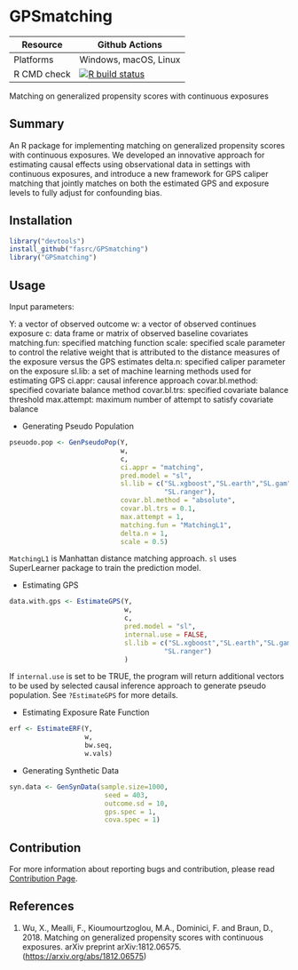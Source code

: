 # GPSmatching


| Resource    |  Github Actions      |
| ----------  | -------------------- |
| Platforms   | Windows, macOS, Linux|
| R CMD check | [![R build status](https://github.com/Naeemkh/GPSmatching/workflows/R-CMD-check/badge.svg)](https://github.com/Naeemkh/GPSmatching/actions) |




Matching on generalized propensity scores with continuous exposures

## Summary

An R package for implementing matching on generalized propensity scores with continuous exposures. We developed an innovative approach for estimating causal effects using observational data in settings with continuous exposures, and introduce a new framework for GPS caliper matching that jointly matches on both the estimated GPS and exposure levels to fully adjust for confounding bias.

## Installation
```r
library("devtools")
install_github("fasrc/GPSmatching")
library("GPSmatching")
```

## Usage

Input parameters:

Y: a vector of observed outcome
w: a vector of observed continues exposure
c: data frame or matrix of observed baseline covariates
matching.fun: specified matching function
scale: specified scale parameter to control the relative weight that is attributed to the distance measures of the exposure versus the GPS estimates
delta.n: specified caliper parameter on the exposure
sl.lib: a set of machine learning methods used for estimating GPS
ci.appr: causal inference approach
covar.bl.method: specified covariate balance method
covar.bl.trs: specified covariate balance threshold
max.attempt: maximum number of attempt to satisfy covariate balance

- Generating Pseudo Population

```r
pseuodo.pop <- GenPseudoPop(Y,
                            w,
                            c,
                            ci.appr = "matching",
                            pred.model = "sl",
                            sl.lib = c("SL.xgboost","SL.earth","SL.gam",
                                       "SL.ranger"),
                            covar.bl.method = "absolute",
                            covar.bl.trs = 0.1,
                            max.attempt = 1,
                            matching.fun = "MatchingL1",
                            delta.n = 1,
                            scale = 0.5)

```
`MatchingL1` is Manhattan distance matching approach. `sl` uses SuperLearner package to train the prediction model.

- Estimating GPS

```r
data.with.gps <- EstimateGPS(Y,
                             w,
                             c,
                             pred.model = "sl",
                             internal.use = FALSE,
                             sl.lib = c("SL.xgboost","SL.earth","SL.gam",
                                       "SL.ranger")
                             )

```

If `internal.use` is set to be TRUE, the program will return additional vectors to be used by selected causal inference approach to generate pseudo population. See `?EstimateGPS` for more details.

- Estimating Exposure Rate Function

```r
erf <- EstimateERF(Y,
                   w,
                   bw.seq,
                   w.vals)
```

- Generating Synthetic Data

```r
syn.data <- GenSynData(sample.size=1000,
                        seed = 403,
                        outcome.sd = 10,
                        gps.spec = 1,
                        cova.spec = 1)

```

## Contribution

For more information about reporting bugs and contribution, please read [Contribution Page](inst/misc/developer_manual.md).

## References

1. Wu, X., Mealli, F., Kioumourtzoglou, M.A., Dominici, F. and Braun, D., 2018. Matching on generalized propensity scores with continuous exposures. arXiv preprint arXiv:1812.06575. (https://arxiv.org/abs/1812.06575)
